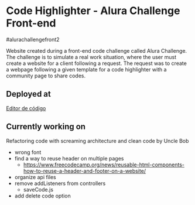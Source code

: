 # Code Highlighter - Alura Challenge Front-end 

#alurachallengefront2

Website created during a front-end code challenge called Alura Challenge. The challenge is to simulate a real work situation, where the user must create a website for a client following a request. The request was to create a webpage following a given template for a code highlighter with a community page to share codes. 

## Deployed at
[Editor de código](https://daniel-ben.github.io/code-highlighter.js/)

## Currently working on
Refactoring code with screaming architecture and clean code by Uncle Bob

- wrong font
- find a way to reuse header on multiple pages
    - https://www.freecodecamp.org/news/reusable-html-components-how-to-reuse-a-header-and-footer-on-a-website/
- organize api files
- remove addListeners from controllers
    - saveCode.js
- add delete code option
